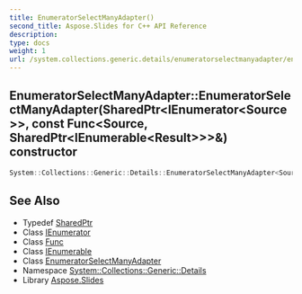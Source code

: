 ```yaml
---
title: EnumeratorSelectManyAdapter()
second_title: Aspose.Slides for C++ API Reference
description: 
type: docs
weight: 1
url: /system.collections.generic.details/enumeratorselectmanyadapter/enumeratorselectmanyadapter/
---
```

## EnumeratorSelectManyAdapter::EnumeratorSelectManyAdapter(SharedPtr\<IEnumerator\<Source\>\>, const Func\<Source, SharedPtr\<IEnumerable\<Result\>\>\>\&) constructor




```cpp
System::Collections::Generic::Details::EnumeratorSelectManyAdapter<Source, Result>::EnumeratorSelectManyAdapter(SharedPtr<IEnumerator<Source>> baseEnumerator, const Func<Source, SharedPtr<IEnumerable<Result>>> &selector)
```

## See Also

* Typedef [SharedPtr](../../../system/sharedptr/)
* Class [IEnumerator](../../../system.collections.generic/ienumerator/)
* Class [Func](../../../system/func/)
* Class [IEnumerable](../../../system.collections.generic/ienumerable/)
* Class [EnumeratorSelectManyAdapter](../)
* Namespace [System::Collections::Generic::Details](../../)
* Library [Aspose.Slides](../../../)